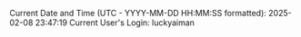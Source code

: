 Current Date and Time (UTC - YYYY-MM-DD HH:MM:SS formatted): 2025-02-08 23:47:19
Current User's Login: luckyaiman
